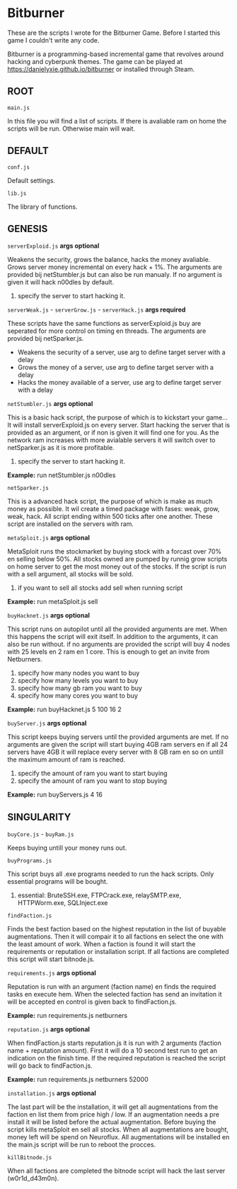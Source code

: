 # Bitburner

These are the scripts I wrote for the Bitburner Game. Before I started this game I couldn't write any code.

Bitburner is a programming-based incremental game that revolves around hacking and cyberpunk themes. The game can be played at https://danielyxie.github.io/bitburner or installed through Steam.

## ROOT

`main.js`

In this file you will find a list of scripts. 
If there is avaliable ram on home the scripts will be run. 
Otherwise main will wait. 

## DEFAULT

`conf.js`

Default settings.

`lib.js`

The library of functions.


## GENESIS


`serverExploid.js`
**args optional**

Weakens the security, grows the balance, hacks the money avaliable. 
Grows server money incremental on every hack + 1%.
The arguments are provided bij netStumbler.js but can also be run manualy.
If no argument is given it will hack n00dles by default.

1. specify the server to start hacking it. 

`serverWeak.js` - `serverGrow.js` - `serverHack.js` 
**args required**

These scripts have the same functions as serverExploid.js buy are seperated for more control on timing en threads.
The arguments are provided bij netSparker.js.

* Weakens the security of a server, use arg to define target server with a delay
* Grows the money of a server, use arg to define target server with a delay
* Hacks the money available of a server, use arg to define target server with a delay

`netStumbler.js`
**args optional**

This is a basic hack script, the purpose of which is to kickstart your game... 
It will install serverExploid.js on every server. 
Start hacking the server that is provided as an argument, or if non is given it will find one for you.
As the network ram increases with more avialable servers it will switch over to netSparker.js as it is more profitable. 

1. specify the server to start hacking it.

**Example:** run netStumbler.js n00dles

`netSparker.js`

This is a advanced hack script, the purpose of which is make as much money as possible. 
It wil create a timed package with fases: weak, grow, weak, hack. All script ending within 500 ticks after one another. 
These script are installed on the servers with ram. 

`metaSploit.js`
**args optional**

MetaSploit runs the stockmarket by buying stock with a forcast over 70% en selling below 50%. 
All stocks owned are pumped by runnig grow scripts on home server to get the most money out of the stocks.
If the script is run with a sell argument, all stocks will be sold.

1. if you want to sell all stocks add sell when running script

**Example:** run metaSploit.js sell

`buyHacknet.js`
**args optional**

This script runs on autopilot until all the provided arguments are met. When this happens the script will exit itself.
In addition to the arguments, it can also be run without. if no arguments are provided the script will buy 4 nodes with 25 levels en 2 ram en 1 core.
This is enough to get an invite from Netburners.

1. specify how many nodes you want to buy
2. specify how many levels you want to buy
3. specify how many gb ram you want to buy
4. specify how many cores you want to buy

**Example:** run buyHacknet.js 5 100 16 2

`buyServer.js`
**args optional**

This script keeps buying servers until the provided arguments are met. 
If no arguments are given the script will start buying 4GB ram servers en if all 24 servers have 4GB it will replace every server
with 8 GB ram en so on untill the maximum amount of ram is reached. 

1. specify the amount of ram you want to start buying
2. specify the amount of ram you want to stop buying

**Example:** run buyServers.js 4 16


## SINGULARITY


`buyCore.js` - `buyRam.js`

Keeps buying untill your money runs out.

`buyPrograms.js` 

This script buys all .exe programs needed to run the hack scripts. Only essential programs will be bought. 

1. essential: BruteSSH.exe, FTPCrack.exe, relaySMTP.exe, HTTPWorm.exe, SQLInject.exe

`findFaction.js`

Finds the best faction based on the highest reputation in the list of buyable augmentations.
Then it will compair it to all factions en select the one with the least amount of work. 
When a faction is found it will start the requirements or reputation or installation script.
If all factions are completed this script will start bitnode.js.

`requirements.js`
**args optional**

Reputation is run with an argument (faction name) en finds the required tasks en execute hem.
When the selected faction has send an invitation it will be accepted en control is given back to findFaction.js.

**Example:** run requirements.js netburners

`reputation.js`
**args optional**

When findFaction.js starts reputation.js it is run with 2 arguments (faction name + reputation amount).
First it will do a 10 second test run to get an indication on the finish time.
If the required reputation is reached the script will go back to findFaction.js.

**Example:** run requirements.js netburners 52000

`installation.js`
**args optional**

The last part will be the installation, it will get all augmentations from the faction en list them from price high / low.
If an augmentation needs a pre install it will be listed before the actual augmentation. 
Before buying the script kills metaSploit en sell all stocks.
When all augmentations are bought, money left will be spend on Neuroflux. 
All augmentations will be installed en the main.js script will be run to reboot the procces.

`killBitnode.js`

When all factions are completed the bitnode script will hack the last server (w0r1d_d43m0n).